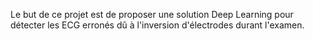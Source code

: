 Le but de ce projet est de proposer une solution Deep Learning pour détecter les ECG erronés dû à l'inversion d'électrodes durant l'examen.
